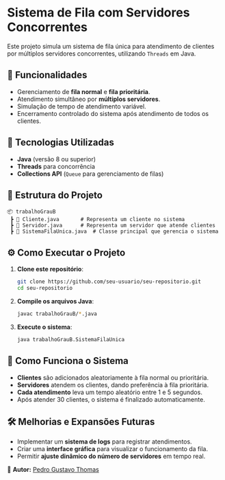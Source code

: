 # Sistema de Fila com Servidores Concorrentes

Este projeto simula um sistema de fila única para atendimento de clientes por múltiplos servidores concorrentes, utilizando `Threads` em Java.

## 📌 Funcionalidades
- Gerenciamento de **fila normal** e **fila prioritária**.
- Atendimento simultâneo por **múltiplos servidores**.
- Simulação de tempo de atendimento variável.
- Encerramento controlado do sistema após atendimento de todos os clientes.

## 🚀 Tecnologias Utilizadas
- **Java** (versão 8 ou superior)
- **Threads** para concorrência
- **Collections API** (`Queue` para gerenciamento de filas)

## 📂 Estrutura do Projeto
```
📦 trabalhoGrauB
 ┣ 📜 Cliente.java       # Representa um cliente no sistema
 ┣ 📜 Servidor.java      # Representa um servidor que atende clientes
 ┣ 📜 SistemaFilaUnica.java  # Classe principal que gerencia o sistema
```

## ⚙️ Como Executar o Projeto

1. **Clone este repositório**:
   ```sh
   git clone https://github.com/seu-usuario/seu-repositorio.git
   cd seu-repositorio
   ```
2. **Compile os arquivos Java**:
   ```sh
   javac trabalhoGrauB/*.java
   ```
3. **Execute o sistema**:
   ```sh
   java trabalhoGrauB.SistemaFilaUnica
   ```

## 🔎 Como Funciona o Sistema
- **Clientes** são adicionados aleatoriamente à fila normal ou prioritária.
- **Servidores** atendem os clientes, dando preferência à fila prioritária.
- **Cada atendimento** leva um tempo aleatório entre 1 e 5 segundos.
- Após atender 30 clientes, o sistema é finalizado automaticamente.

## 🛠️ Melhorias e Expansões Futuras
- Implementar um **sistema de logs** para registrar atendimentos.
- Criar uma **interface gráfica** para visualizar o funcionamento da fila.
- Permitir **ajuste dinâmico do número de servidores** em tempo real.

📌 **Autor:** [Pedro Gustavo Thomas](https://www.linkedin.com/in/pedro-gustavo-thomas-5935392b7)

